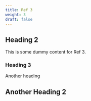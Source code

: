 ```yaml
---
title: Ref 3
weight: 3
draft: false
---
```


## Heading 2

This is some dummy content for Ref 3.

### Heading 3

Another heading

## Another Heading 2

